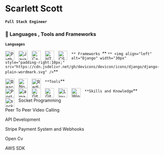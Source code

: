 

<!--
**scarlettiron/scarlettiron** is a ✨ _special_ ✨ repository because its `README.md` (this file) appears on your GitHub profile.

Here are some ideas to get you started:

- 🔭 I’m currently working on ...
- 🌱 I’m currently learning ...
- 👯 I’m looking to collaborate on ...
- 🤔 I’m looking for help with ...
- 💬 Ask me about ...
- 📫 How to reach me: ...
- 😄 Pronouns: ...
- ⚡ Fun fact: ...
-->

# Scarlett Scott

**`Full Stack Engineer`**


### 🧰 Languages , Tools and Frameworks

**` Languages `**

<img align="left" alt="Python" width="30px" style="padding-right:10px;" src="https://cdn.jsdelivr.net/gh/devicons/devicon/icons/python/python-plain.svg" />

<img align="left" alt="JavaScript" width="30px" style="padding-right:10px;" src="https://cdn.jsdelivr.net/gh/devicons/devicon/icons/javascript/javascript-plain.svg" />

<img align="left" alt="C++" width="30px" style="padding-right:10px;" src="https://cdn.jsdelivr.net/gh/devicons/devicon/icons/cplusplus/cplusplus-line.svg" />


<img align="left" alt="HTML" width="30px" style="padding-right:10px;" src="https://cdn.jsdelivr.net/gh/devicons/devicon/icons/html5/html5-plain.svg" />

<img align="left" alt="CSS" width="30px" style="padding-right:10px;" src="https://cdn.jsdelivr.net/gh/devicons/devicon/icons/css3/css3-plain.svg" />

`** Frameworks `**
`**
<img align="left" alt="Django" width="30px" style="padding-right:10px;"
src="https://cdn.jsdelivr.net/gh/devicons/devicon/icons/django/django-plain-wordmark.svg" />`**

<img align="left" alt="React" width="30px" style="padding-right:10px;" src="https://cdn.jsdelivr.net/gh/devicons/devicon/icons/react/react-original.svg" />


<img align="left" alt="NodeJS" width="30px" style="padding-right:10px;" src="https://cdn.jsdelivr.net/gh/devicons/devicon/icons/nodejs/nodejs-original.svg" />

`**Tools`**
<img align="left" alt="Redis" width="30px" style="padding-right:10px;"
  src="https://cdn.jsdelivr.net/gh/devicons/devicon/icons/redis/redis-original-wordmark.svg" />

<img align="left" alt="Postgresql" width="30px" style="padding-right:10px;"
          src="https://cdn.jsdelivr.net/gh/devicons/devicon/icons/postgresql/postgresql-original.svg" />

 <img align="left" alt="amazon web services" width="30px" style="padding-right:10px;"
src="https://cdn.jsdelivr.net/gh/devicons/devicon/icons/amazonwebservices/amazonwebservices-plain-wordmark.svg" />
          

<img align="left" alt="GitHub" width="30px" style="padding-right:10px;" src="https://cdn.jsdelivr.net/gh/devicons/devicon/icons/github/github-original.svg" />
    

<img align="left" alt="Git" width="30px" style="padding-right:10px;" src="https://cdn.jsdelivr.net/gh/devicons/devicon/icons/git/git-original.svg" />


<img align="left" alt="Linux" width="30px" style="padding-right:10px;" src="https://cdn.jsdelivr.net/gh/devicons/devicon/icons/linux/linux-original.svg" />

 <img align="left" alt="Windows" width="30px" style="padding-right:10px;" 
 src="https://cdn.jsdelivr.net/gh/devicons/devicon/icons/windows8/windows8-original.svg" />
          

`**Skills and Knowledge`**
<div style="background:#fff; border-radius:50px;">
<img align="left" alt="socket i o" width="30px" style="padding-right:10px;"
src="https://cdn.jsdelivr.net/gh/devicons/devicon/icons/socketio/socketio-original.svg" />
</div>
<p>Socket Programming</p>
<p>Peer To Peer Video Calling</p>
<p>API Development</p>
<p>Stripe Payment System and Webhooks</p>
<p>Open Cv</p>
<p>AWS SDK</p>












#
